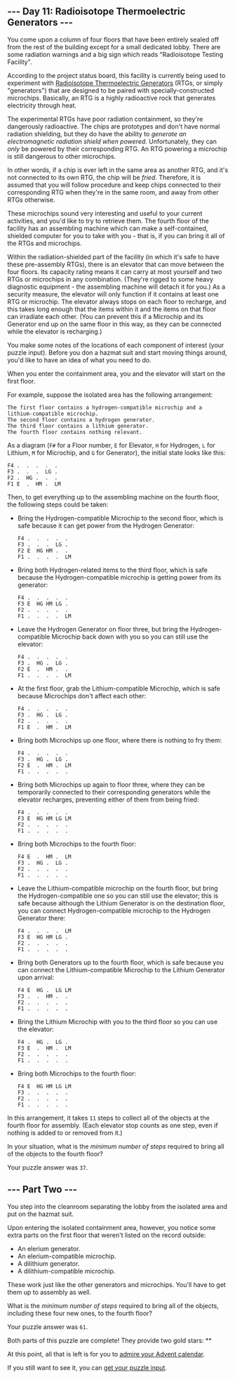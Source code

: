 ## \--- Day 11: Radioisotope Thermoelectric Generators ---

You come upon a column of four floors that have been entirely sealed off from the rest of the building except for a small dedicated lobby. There are some radiation warnings and a big sign which reads "Radioisotope Testing Facility".

According to the project status board, this facility is currently being used to experiment with [Radioisotope Thermoelectric Generators](https://en.wikipedia.org/wiki/Radioisotope_thermoelectric_generator) (RTGs, or simply "generators") that are designed to be paired with specially-constructed microchips. Basically, an RTG is a highly radioactive rock that generates electricity through heat.

The experimental RTGs have poor radiation containment, so they're dangerously radioactive. The chips are prototypes and don't have normal radiation shielding, but they do have the ability to _generate an electromagnetic radiation shield when powered_. Unfortunately, they can _only_ be powered by their corresponding RTG. An RTG powering a microchip is still dangerous to other microchips.

In other words, if a chip is ever left in the same area as another RTG, and it's not connected to its own RTG, the chip will be _fried_. Therefore, it is assumed that you will follow procedure and keep chips connected to their corresponding RTG when they're in the same room, and away from other RTGs otherwise.

These microchips sound very interesting and useful to your current activities, and you'd like to try to retrieve them. The fourth floor of the facility has an assembling machine which can make a self-contained, shielded computer for you to take with you - that is, if you can bring it all of the RTGs and microchips.

Within the radiation-shielded part of the facility (in which it's safe to have these pre-assembly RTGs), there is an elevator that can move between the four floors. Its capacity rating means it can carry at most yourself and two RTGs or microchips in any combination. (They're rigged to some heavy diagnostic equipment - the assembling machine will detach it for you.) As a security measure, the elevator will only function if it contains at least one RTG or microchip. The elevator always stops on each floor to recharge, and this takes long enough that the items within it and the items on that floor can irradiate each other. (You can prevent this if a Microchip and its Generator end up on the same floor in this way, as they can be connected while the elevator is recharging.)

You make some notes of the locations of each component of interest (your puzzle input). Before you don a hazmat suit and start moving things around, you'd like to have an idea of what you need to do.

When you enter the containment area, you and the elevator will start on the first floor.

For example, suppose the isolated area has the following arrangement:

```
The first floor contains a hydrogen-compatible microchip and a lithium-compatible microchip.
The second floor contains a hydrogen generator.
The third floor contains a lithium generator.
The fourth floor contains nothing relevant.
```

As a diagram (`F#` for a Floor number, `E` for Elevator, `H` for Hydrogen, `L` for Lithium, `M` for Microchip, and `G` for Generator), the initial state looks like this:

```
F4 .  .  .  .  .
F3 .  .  .  LG .
F2 .  HG .  .  .
F1 E  .  HM .  LM
```

Then, to get everything up to the assembling machine on the fourth floor, the following steps could be taken:

- Bring the Hydrogen-compatible Microchip to the second floor, which is safe because it can get power from the Hydrogen Generator:

  ```
  F4 .  .  .  .  .
  F3 .  .  .  LG .
  F2 E  HG HM .  .
  F1 .  .  .  .  LM
  ```

- Bring both Hydrogen-related items to the third floor, which is safe because the Hydrogen-compatible microchip is getting power from its generator:

  ```
  F4 .  .  .  .  .
  F3 E  HG HM LG .
  F2 .  .  .  .  .
  F1 .  .  .  .  LM
  ```

- Leave the Hydrogen Generator on floor three, but bring the Hydrogen-compatible Microchip back down with you so you can still use the elevator:

  ```
  F4 .  .  .  .  .
  F3 .  HG .  LG .
  F2 E  .  HM .  .
  F1 .  .  .  .  LM
  ```

- At the first floor, grab the Lithium-compatible Microchip, which is safe because Microchips don't affect each other:

  ```
  F4 .  .  .  .  .
  F3 .  HG .  LG .
  F2 .  .  .  .  .
  F1 E  .  HM .  LM
  ```

- Bring both Microchips up one floor, where there is nothing to fry them:

  ```
  F4 .  .  .  .  .
  F3 .  HG .  LG .
  F2 E  .  HM .  LM
  F1 .  .  .  .  .
  ```

- Bring both Microchips up again to floor three, where they can be temporarily connected to their corresponding generators while the elevator recharges, preventing either of them from being fried:

  ```
  F4 .  .  .  .  .
  F3 E  HG HM LG LM
  F2 .  .  .  .  .
  F1 .  .  .  .  .
  ```

- Bring both Microchips to the fourth floor:

  ```
  F4 E  .  HM .  LM
  F3 .  HG .  LG .
  F2 .  .  .  .  .
  F1 .  .  .  .  .
  ```

- Leave the Lithium-compatible microchip on the fourth floor, but bring the Hydrogen-compatible one so you can still use the elevator; this is safe because although the Lithium Generator is on the destination floor, you can connect Hydrogen-compatible microchip to the Hydrogen Generator there:

  ```
  F4 .  .  .  .  LM
  F3 E  HG HM LG .
  F2 .  .  .  .  .
  F1 .  .  .  .  .
  ```

- Bring both Generators up to the fourth floor, which is safe because you can connect the Lithium-compatible Microchip to the Lithium Generator upon arrival:

  ```
  F4 E  HG .  LG LM
  F3 .  .  HM .  .
  F2 .  .  .  .  .
  F1 .  .  .  .  .
  ```

- Bring the Lithium Microchip with you to the third floor so you can use the elevator:

  ```
  F4 .  HG .  LG .
  F3 E  .  HM .  LM
  F2 .  .  .  .  .
  F1 .  .  .  .  .
  ```

- Bring both Microchips to the fourth floor:

  ```
  F4 E  HG HM LG LM
  F3 .  .  .  .  .
  F2 .  .  .  .  .
  F1 .  .  .  .  .
  ```

In this arrangement, it takes `11` steps to collect all of the objects at the fourth floor for assembly. (Each elevator stop counts as one step, even if nothing is added to or removed from it.)

In your situation, what is the _minimum number of steps_ required to bring all of the objects to the fourth floor?

Your puzzle answer was `37`.

## \--- Part Two ---

You step into the cleanroom separating the lobby from the isolated area and put on the hazmat suit.

Upon entering the isolated containment area, however, you notice some extra parts on the first floor that weren't listed on the record outside:

- An elerium generator.
- An elerium-compatible microchip.
- A dilithium generator.
- A dilithium-compatible microchip.

These work just like the other generators and microchips. You'll have to get them up to assembly as well.

What is the _minimum number of steps_ required to bring all of the objects, including these four new ones, to the fourth floor?

Your puzzle answer was `61`.

Both parts of this puzzle are complete! They provide two gold stars: \*\*

At this point, all that is left is for you to [admire your Advent calendar](/2016).

If you still want to see it, you can [get your puzzle input](11/input).

